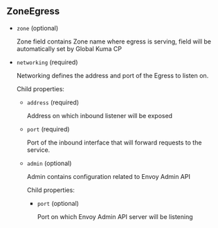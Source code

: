 ---
---
## ZoneEgress

- `zone` (optional)

    Zone field contains Zone name where egress is serving, field will be
    automatically set by Global Kuma CP

- `networking` (required)

    Networking defines the address and port of the Egress to listen on.

    Child properties:    
    
    - `address` (required)
    
        Address on which inbound listener will be exposed    
    
    - `port` (required)
    
        Port of the inbound interface that will forward requests to the service.    
    
    - `admin` (optional)
    
        Admin contains configuration related to Envoy Admin API
    
        Child properties:    
        
        - `port` (optional)
        
            Port on which Envoy Admin API server will be listening


